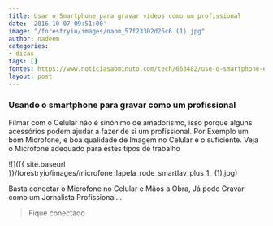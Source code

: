 ```yaml
---
title: Usar o Smartphone para gravar videos como um profissional
date: '2016-10-07 09:51:00'
image: "/forestryio/images/naom_57f23302d25c6 (1).jpg"
author: nadeem
categories:
- dicas
tags: []
fontes: https://www.noticiasaominuto.com/tech/663482/use-o-smartphone-e-grave-videos-como-um-profissional
layout: post
---
```

### Usando o smartphone para gravar como um profissional

Filmar com o Celular não é sinónimo de amadorismo, isso porque alguns acessórios podem ajudar a fazer de si um profissional.
Por Exemplo um bom Microfone, e boa qualidade de Imagem no Celular é o suficiente. Veja o Microfone adequado para estes tipos de trabalho

![]({{ site.baseurl }}/forestryio/images/microfone_lapela_rode_smartlav_plus_1_ (1).jpg)

Basta conectar o Microfone no Celular e Mãos a Obra, Já pode Gravar como um Jornalista Profissional...

> Fique conectado